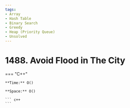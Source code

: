 ```yaml
---
tags:
- Array
- Hash Table
- Binary Search
- Greedy
- Heap (Priority Queue)
- Unsolved
---
```



# 1488. Avoid Flood in The City

=== "C++"

    **Time:** O()

    **Space:** O()

    ``` c++
    ```